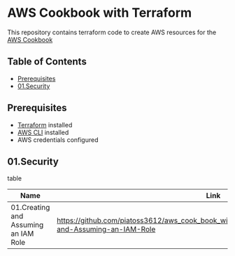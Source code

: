 # AWS Cookbook with Terraform

This repository contains terraform code to create AWS resources for the [AWS Cookbook](https://github.com/AWSCookbook)

## Table of Contents

* [Prerequisites](#prerequisites)
* [01.Security](#01security)

## Prerequisites

* [Terraform](https://www.terraform.io/downloads.html) installed
* [AWS CLI](https://docs.aws.amazon.com/cli/latest/userguide/cli-chap-install.html) installed
* AWS credentials configured

## 01.Security

table

| Name | Link |
| --- | --- |
| 01.Creating and Assuming an IAM Role | https://github.com/piatoss3612/aws_cook_book_with_terraform/tree/01.security/01.Creating-and-Assuming-an-IAM-Role |